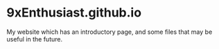 # 9xEnthusiast.github.io
My website which has an introductory page, and some files that may be useful in the future.
